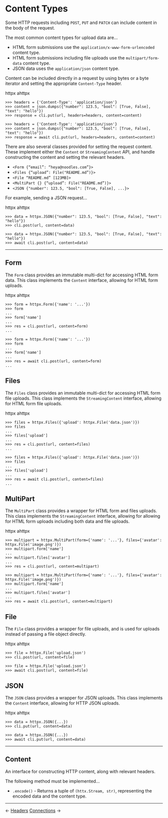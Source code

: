 # Content Types

Some HTTP requests including `POST`, `PUT` and `PATCH` can include content in the body of the request.

The most common content types for upload data are...

* HTML form submissions use the `application/x-www-form-urlencoded` content type.
* HTML form submissions including file uploads use the `multipart/form-data` content type.
* JSON data uses the `application/json` content type.

Content can be included directly in a request by using bytes or a byte iterator and setting the appropriate `Content-Type` header.

<div class="tabs"><a onclick="httpx()" class="httpx">httpx</a> <a onclick="ahttpx()" class="ahttpx hidden">ahttpx</a></div>

```{ .python .httpx }
>>> headers = {'Content-Type': 'application/json'}
>>> content = json.dumps({"number": 123.5, "bool": [True, False], "text": "hello"})
>>> response = cli.put(url, headers=headers, content=content)
```

```{ .python .ahttpx .hidden }
>>> headers = {'Content-Type': 'application/json'}
>>> content = json.dumps({"number": 123.5, "bool": [True, False], "text": "hello"})
>>> response = await cli.put(url, headers=headers, content=content)
```

There are also several classes provided for setting the request content. These implement either the `Content` or `StreamingContent` API, and handle constructing the content and setting the relevant headers.

* `<Form {“email”: “heya@noodles.com”}>`
* `<Files {“upload”: File("README.md”)}>`
* `<File “README.md” [123MB]>`
* `<MultiPart {} {“upload”: File("README.md”)}>`
* `<JSON {"number": 123.5, "bool": [True, False], ...}>`

For example, sending a JSON request...

<div class="tabs"><a onclick="httpx()" class="httpx">httpx</a> <a onclick="ahttpx()" class="ahttpx hidden">ahttpx</a></div>

```{ .python .httpx }
>>> data = httpx.JSON({"number": 123.5, "bool": [True, False], "text": "hello"})
>>> cli.post(url, content=data)
```

```{ .python .ahttpx .hidden }
>>> data = httpx.JSON({"number": 123.5, "bool": [True, False], "text": "hello"})
>>> await cli.post(url, content=data)
```

---

## Form

The `Form` class provides an immutable multi-dict for accessing HTML form data. This class implements the `Content` interface, allowing for HTML form uploads.

<div class="tabs"><a onclick="httpx()" class="httpx">httpx</a> <a onclick="ahttpx()" class="ahttpx hidden">ahttpx</a></div>

```{ .python .httpx }
>>> form = httpx.Form({'name': '...'})
>>> form
...
>>> form['name']
...
>>> res = cli.post(url, content=form)
...
```

```{ .python .ahttpx .hidden }
>>> form = httpx.Form({'name': '...'})
>>> form
...
>>> form['name']
...
>>> res = await cli.post(url, content=form)
...
```

## Files

The `Files` class provides an immutable multi-dict for accessing HTML form file uploads. This class implements the `StreamingContent` interface, allowing for HTML form file uploads.

<div class="tabs"><a onclick="httpx()" class="httpx">httpx</a> <a onclick="ahttpx()" class="ahttpx hidden">ahttpx</a></div>

```{ .python .httpx }
>>> files = httpx.Files({'upload': httpx.File('data.json')})
>>> files
...
>>> files['upload']
...
>>> res = cli.post(url, content=files)
...
```

```{ .python .ahttpx .hidden }
>>> files = httpx.Files({'upload': httpx.File('data.json')})
>>> files
...
>>> files['upload']
...
>>> res = await cli.post(url, content=files)
...
```

## MultiPart

The `MultiPart` class provides a wrapper for HTML form and files uploads. This class implements the `StreamingContent` interface, allowing for allowing for HTML form uploads including both data and file uploads.

<div class="tabs"><a onclick="httpx()" class="httpx">httpx</a> <a onclick="ahttpx()" class="ahttpx hidden">ahttpx</a></div>

```{ .python .httpx }
>>> multipart = httpx.MultiPart(form={'name': '...'}, files={'avatar': httpx.File('image.png')})
>>> multipart.form['name']
...
>>> multipart.files['avatar']
...
>>> res = cli.post(url, content=multipart)
```

```{ .python .ahttpx .hidden }
>>> multipart = httpx.MultiPart(form={'name': '...'}, files={'avatar': httpx.File('image.png')})
>>> multipart.form['name']
...
>>> multipart.files['avatar']
...
>>> res = await cli.post(url, content=multipart)
```

## File

The `File` class provides a wrapper for file uploads, and is used for uploads instead of passing a file object directly.

<div class="tabs"><a onclick="httpx()" class="httpx">httpx</a> <a onclick="ahttpx()" class="ahttpx hidden">ahttpx</a></div>

```{ .python .httpx }
>>> file = httpx.File('upload.json')
>>> cli.post(url, content=file)
```

```{ .python .ahttpx .hidden }
>>> file = httpx.File('upload.json')
>>> await cli.post(url, content=file)
```

## JSON

The `JSON` class provides a wrapper for JSON uploads. This class implements the `Content` interface, allowing for HTTP JSON uploads.

<div class="tabs"><a onclick="httpx()" class="httpx">httpx</a> <a onclick="ahttpx()" class="ahttpx hidden">ahttpx</a></div>

```{ .python .httpx }
>>> data = httpx.JSON({...})
>>> cli.put(url, content=data)
```

```{ .python .ahttpx .hidden }
>>> data = httpx.JSON({...})
>>> await cli.put(url, content=data)
```

---

## Content

An interface for constructing HTTP content, along with relevant headers.

The following method must be implemented...

* `.encode()` - Returns a tuple of `(httx.Stream, str)`, representing the encoded data and the content type.

---

<span class="link-prev">← [Headers](headers.md)</span>
<span class="link-next">[Connections](connections.md) →</span>
<span>&nbsp;</span>
